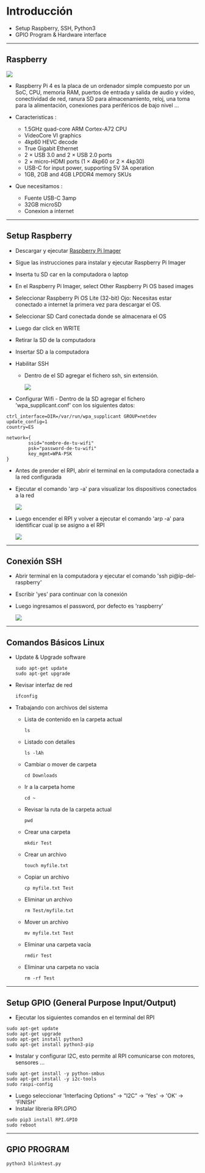 # Introducción

- Setup Raspberry, SSH, Python3
- GPIO Program & Hardware interface

---

## Raspberry

![](resource/rpi_hardware.png)

- Raspberry Pi 4 es la placa de un ordenador simple compuesto por un SoC, CPU, memoria RAM, puertos de entrada y salida de audio y vídeo, conectividad de red, ranura SD para almacenamiento, reloj, una toma para la alimentación, conexiones para periféricos de bajo nivel ...

- Caracteristicas :

  - 1.5GHz quad-core ARM Cortex-A72 CPU
  - VideoCore VI graphics
  - 4kp60 HEVC decode
  - True Gigabit Ethernet
  - 2 × USB 3.0 and 2 × USB 2.0 ports
  - 2 × micro-HDMI ports (1 × 4kp60 or 2 × 4kp30)
  - USB-C for input power, supporting 5V 3A operation
  - 1GB, 2GB and 4GB LPDDR4 memory SKUs

- Que necesitamos :

  - Fuente USB-C 3amp
  - 32GB microSD
  - Conexion a internet

---

## Setup Raspberry

- Descargar y ejecutar [Raspberry Pi Imager](https://www.raspberrypi.org/software/)
- Sigue las instrucciones para instalar y ejecutar Raspberry Pi Imager
- Inserta tu SD car en la computadora o laptop
- En el Raspberry Pi Imager, select Other Raspberry Pi OS based images
- Seleccionar Raspberry Pi OS Lite (32-bit)
  Ojo: Necesitas estar conectado a internet la primera vez para descargar el OS.
- Seleccionar SD Card conectada donde se almacenara el OS
- Luego dar click en WRITE
- Retirar la SD de la computadora
- Insertar SD a la computadora
- Habilitar SSH

  - Dentro de el SD agregar el fichero ssh, sin extensión.

    ![](resource/rpi_ssh.jpg)

- Configurar Wifi - Dentro de la SD agregar el fichero 'wpa_supplicant.conf' con los siguientes datos:

```
ctrl_interface=DIR=/var/run/wpa_supplicant GROUP=netdev
update_config=1
country=ES

network={
        ssid="nombre-de-tu-wifi"
        psk="password-de-tu-wifi"
        key_mgmt=WPA-PSK
}
```

- Antes de prender el RPI, abrir el terminal en la computadora conectada a la red configurada
- Ejecutar el comando 'arp -a' para visualizar los dispositivos conectados a la red

  ![](resource/arp01.png)

- Luego encender el RPI y volver a ejecutar el comando 'arp -a' para identificar cual ip se asigno a el RPI

  ![](resource/arp02.png)

---

## Conexión SSH

- Abrir terminal en la computadora y ejecutar el comando 'ssh pi@ip-del-raspberry'
- Escribir 'yes' para continuar con la conexión
- Luego ingresamos el password, por defecto es 'raspberry'

  ![](resource/arp02.png)

---

## Comandos Básicos Linux

- Update & Upgrade software
  ```
  sudo apt-get update
  sudo apt-get upgrade
  ```
- Revisar interfaz de red
  ```
  ifconfig
  ```
- Trabajando con archivos del sistema

  - Lista de contenido en la carpeta actual
    ```
    ls
    ```
  - Listado con detalles
    ```
    ls -lAh
    ```
  - Cambiar o mover de carpeta
    ```
    cd Downloads
    ```
  - Ir a la carpeta home
    ```
    cd ~
    ```
  - Revisar la ruta de la carpeta actual
    ```
    pwd
    ```
  - Crear una carpeta

    ```
    mkdir Test
    ```

  - Crear un archivo
    ```
    touch myfile.txt
    ```
  - Copiar un archivo
    ```
    cp myfile.txt Test
    ```
  - Eliminar un archivo
    ```
    rm Test/myfile.txt
    ```
  - Mover un archivo
    ```
    mv myfile.txt Test
    ```
  - Eliminar una carpeta vacía
    ```
    rmdir Test
    ```
  - Eliminar una carpeta no vacía
    ```
    rm -rf Test
    ```

---

## Setup GPIO (General Purpose Input/Output)

- Ejecutar los siguientes comandos en el terminal del RPI

```
sudo apt-get update
sudo apt-get upgrade
sudo apt-get install python3
sudo apt-get install python3-pip
```

- Instalar y configurar I2C, esto permite al RPI comunicarse con motores, sensores ...

```
sudo apt-get install -y python-smbus
sudo apt-get install -y i2c-tools
sudo raspi-config
```

- Luego seleccionar 'Interfacing Options" -> "I2C" -> 'Yes' -> 'OK' -> 'FINISH'
- Instalar libreria RPI.GPIO

```
sudo pip3 install RPI.GPIO
sudo reboot
```

---

## GPIO PROGRAM

```
python3 blinktest.py
```
